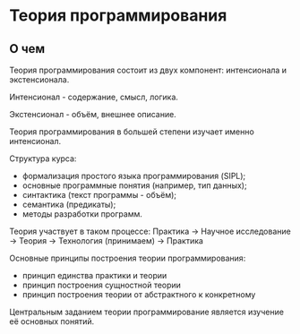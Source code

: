 # Теория программирования

## О чем

Теория программирования состоит из двух компонент: интенсионала и экстенсионала.

Интенсионал - содержание, смысл, логика.

Экстенсионал - объём, внешнее описание.

Теория программирования в большей степени изучает именно интенсионал.

Структура курса:
- формализация простого языка программирования (SIPL);
- основные программные понятия (например, тип данных);
- синтактика (текст программы - объём);
- семантика (предикаты);
- методы разработки программ.

Теория участвует в таком процессе:
Практика -> Научное исследование -> Теория -> Технология (принимаем) -> Практика

Основные принципы построения теории программирования:
-	принцип единства практики и теории
-	принцип построения сущностной теории
-	принцип построения теории от абстрактного к конкретному

Центральным заданием теории программирование является изучение её основных понятий.